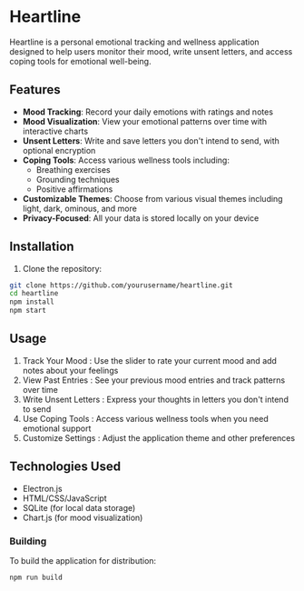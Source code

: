 # Heartline

Heartline is a personal emotional tracking and wellness application designed to help users monitor their mood, write unsent letters, and access coping tools for emotional well-being.

## Features

- **Mood Tracking**: Record your daily emotions with ratings and notes
- **Mood Visualization**: View your emotional patterns over time with interactive charts
- **Unsent Letters**: Write and save letters you don't intend to send, with optional encryption
- **Coping Tools**: Access various wellness tools including:
  - Breathing exercises
  - Grounding techniques
  - Positive affirmations
- **Customizable Themes**: Choose from various visual themes including light, dark, ominous, and more
- **Privacy-Focused**: All your data is stored locally on your device

## Installation

1. Clone the repository:
```bash
git clone https://github.com/yourusername/heartline.git
cd heartline
npm install
npm start
```
## Usage
1. Track Your Mood : Use the slider to rate your current mood and add notes about your feelings
2. View Past Entries : See your previous mood entries and track patterns over time
3. Write Unsent Letters : Express your thoughts in letters you don't intend to send
4. Use Coping Tools : Access various wellness tools when you need emotional support
5. Customize Settings : Adjust the application theme and other preferences
## Technologies Used
- Electron.js
- HTML/CSS/JavaScript
- SQLite (for local data storage)
- Chart.js (for mood visualization)
### Building
To build the application for distribution:
```bash
npm run build
```